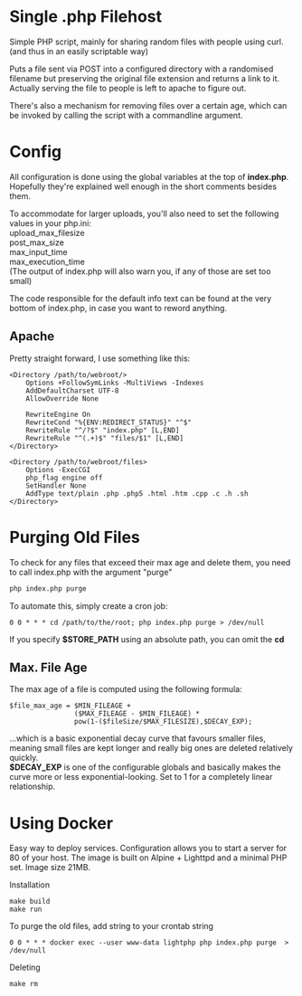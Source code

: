 # Single .php Filehost
Simple PHP script, mainly for sharing random files with people using curl. (and thus in an easily scriptable way)

Puts a file sent via POST into a configured directory with a randomised filename but preserving the original file extension and returns a link to it.  
Actually serving the file to people is left to apache to figure out.

There's also a mechanism for removing files over a certain age, which can be invoked by calling the script with a commandline argument.

# Config
All configuration is done using the global variables at the top of **index.php**. Hopefully they're explained well enough in the short comments besides them.

To accommodate for larger uploads, you'll also need to set the following values in your php.ini:  
upload_max_filesize  
post_max_size  
max_input_time  
max_execution_time  
(The output of index.php will also warn you, if any of those are set too small)

The code responsible for the default info text can be found at the very bottom of index.php, in case you want to reword anything.

## Apache
Pretty straight forward, I use something like this:  

```
<Directory /path/to/webroot/>
    Options +FollowSymLinks -MultiViews -Indexes
    AddDefaultCharset UTF-8
    AllowOverride None

    RewriteEngine On
    RewriteCond "%{ENV:REDIRECT_STATUS}" "^$"
    RewriteRule "^/?$" "index.php" [L,END]
    RewriteRule "^(.+)$" "files/$1" [L,END]
</Directory>

<Directory /path/to/webroot/files>
    Options -ExecCGI
    php_flag engine off
    SetHandler None
    AddType text/plain .php .php5 .html .htm .cpp .c .h .sh
</Directory>
```

# Purging Old Files
To check for any files that exceed their max age and delete them, you need to call index.php with the argument "purge"  
```bash
php index.php purge
```

To automate this, simply create a cron job:
```
0 0 * * * cd /path/to/the/root; php index.php purge > /dev/null
```
If you specify **$STORE_PATH** using an absolute path, you can omit the **cd**


## Max. File Age
The max age of a file is computed using the following formula:
```
$file_max_age = $MIN_FILEAGE +  
                ($MAX_FILEAGE - $MIN_FILEAGE) *  
                pow(1-($fileSize/$MAX_FILESIZE),$DECAY_EXP);
```
...which is a basic exponential decay curve that favours smaller files, meaning small files are kept longer and really big ones are deleted relatively quickly.  
**$DECAY_EXP** is one of the configurable globals and basically makes the curve more or less exponential-looking. Set to 1 for a completely linear relationship.  

# Using Docker
Easy way to deploy services.
Configuration allows you to start a server for 80 of your host.
The image is built on Alpine + Lighttpd and a minimal PHP set. Image size 21MB. 

Installation 
```
make build
make run
```
To purge the old files, add string  to your crontab string
```
0 0 * * * docker exec --user www-data lightphp php index.php purge  > /dev/null
```
Deleting
```
make rm
```